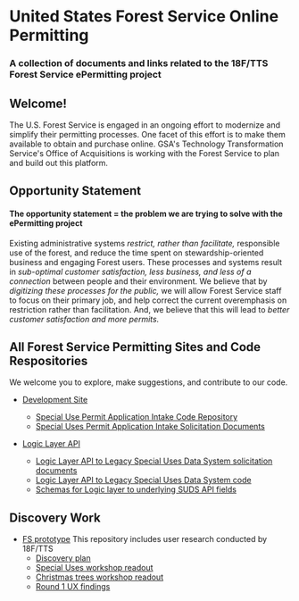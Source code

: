 # United States Forest Service Online Permitting

### A collection of documents and links related to the 18F/TTS Forest Service ePermitting project

## Welcome!

The U.S. Forest Service is engaged in an ongoing effort to modernize and simplify their permitting processes. One facet of this effort is to make them available to obtain and purchase online. GSA's Technology Transformation Service's Office of Acquisitions is working with the Forest Service to plan and build out this platform.

## Opportunity Statement

#### The opportunity statement = the problem we are trying to solve with the ePermitting project

Existing administrative systems *restrict, rather than facilitate,* responsible use of the forest, and reduce the time spent on stewardship-oriented business and engaging Forest users. These processes and systems result in *sub-optimal customer satisfaction, less business, and less of a connection* between people and their environment. We believe that by *digitizing these processes for the public,* we will allow Forest Service staff to focus on their primary job, and help correct the current overemphasis on restriction rather than facilitation. And, we believe that this will lead to *better customer satisfaction and more permits.*

## All Forest Service Permitting Sites and Code Respositories 

We welcome you to explore, make suggestions, and contribute to our code.

- [Development Site](https://forest-service-intake.app.cloud.gov/)

    - [Special Use Permit Application Intake Code Repository](https://github.com/18F/fs-intake-module) 
    - [Special Uses Permit Application Intake Solicitation Documents](https://github.com/18F/bpa-fs-epermit-intake) 

- [Logic Layer API](https://fs-middlelayer-api.app.cloud.gov/)
    - [Logic Layer API to Legacy Special Uses Data System solicitation documents](https://github.com/18F/bpa-fs-epermit-api) 
    - [Logic Layer API to Legacy Special Uses Data System code](https://github.com/18F/fs-middlelayer-api) 
    - [Schemas for Logic layer to underlying SUDS API fields](https://github.com/18F/fs-permit-api-schemas)

## Discovery Work

- [FS prototype](https://github.com/18F/forest-service-prototype) This repository includes user research conducted by 18F/TTS
    - [Discovery plan](https://github.com/18F/forest-service-prototype/blob/develop/docs/discovery-plan.pdf)
    - [Special Uses workshop readout](https://github.com/18F/forest-service-prototype/blob/develop/docs/special-uses-read-out.pdf)
    - [Christmas trees workshop readout](https://github.com/18F/forest-service-prototype/blob/develop/docs/christmas-tree-read-out.pdf)
    - [Round 1 UX findings](https://github.com/18F/forest-service-prototype/blob/develop/docs/round1-findings-reccomendations.pdf)
